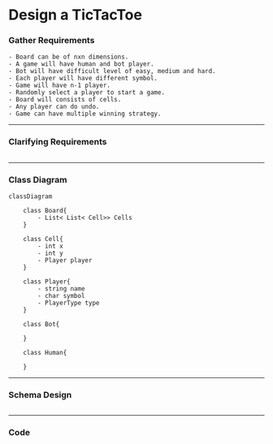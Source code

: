 # Design a TicTacToe

### Gather Requirements
```
- Board can be of nxn dimensions.
- A game will have human and bot player.
- Bot will have difficult level of easy, medium and hard.
- Each player will have different symbol.
- Game will have n-1 player.
- Randomly select a player to start a game.
- Board will consists of cells.
- Any player can do undo.
- Game can have multiple winning strategy.
```



---
### Clarifying Requirements
```

```



---
### Class Diagram
```mermaid
classDiagram

    class Board{
        - List< List< Cell>> Cells
    }

    class Cell{
        - int x
        - int y
        - Player player
    }

    class Player{
        - string name
        - char symbol
        - PlayerType type
    }

    class Bot{

    }

    class Human{

    }

```



---
### Schema Design
```

```



---
### Code
```

```